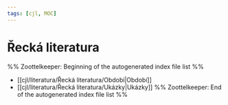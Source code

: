 ```yaml
---
tags: [cjl, MOC]
---
```

# Řecká literatura
%% Zoottelkeeper: Beginning of the autogenerated index file list  %%
-  [[cjl/literatura/Řecká literatura/Období|Období]]
-  [[cjl/literatura/Řecká literatura/Ukázky|Ukázky]]
%% Zoottelkeeper: End of the autogenerated index file list  %%
